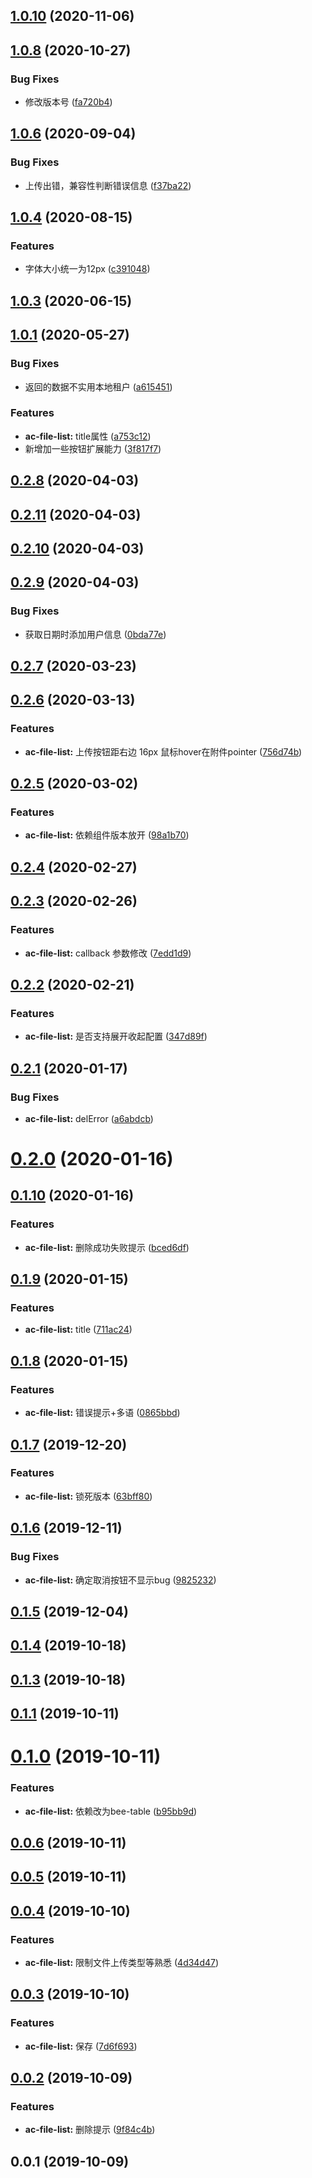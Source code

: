<a name="1.0.10"></a>
## [1.0.10](https://github.com/tinper-acs/ac-file-list/compare/v1.0.8...v1.0.10) (2020-11-06)



<a name="1.0.8"></a>
## [1.0.8](https://github.com/tinper-acs/ac-file-list/compare/v1.0.6...v1.0.8) (2020-10-27)


### Bug Fixes

* 修改版本号 ([fa720b4](https://github.com/tinper-acs/ac-file-list/commit/fa720b4))



<a name="1.0.6"></a>
## [1.0.6](https://github.com/tinper-acs/ac-file-list/compare/v1.0.4...v1.0.6) (2020-09-04)


### Bug Fixes

* 上传出错，兼容性判断错误信息 ([f37ba22](https://github.com/tinper-acs/ac-file-list/commit/f37ba22))



<a name="1.0.4"></a>
## [1.0.4](https://github.com/tinper-acs/ac-file-list/compare/v1.0.3...v1.0.4) (2020-08-15)


### Features

* 字体大小统一为12px ([c391048](https://github.com/tinper-acs/ac-file-list/commit/c391048))



<a name="1.0.3"></a>
## [1.0.3](https://github.com/tinper-acs/ac-file-list/compare/v1.0.1...v1.0.3) (2020-06-15)



<a name="1.0.1"></a>
## [1.0.1](https://github.com/tinper-acs/ac-file-list/compare/v0.2.8...v1.0.1) (2020-05-27)


### Bug Fixes

* 返回的数据不实用本地租户 ([a615451](https://github.com/tinper-acs/ac-file-list/commit/a615451))


### Features

* **ac-file-list:** title属性 ([a753c12](https://github.com/tinper-acs/ac-file-list/commit/a753c12))
* 新增加一些按钮扩展能力 ([3f817f7](https://github.com/tinper-acs/ac-file-list/commit/3f817f7))



<a name="0.2.8"></a>
## [0.2.8](https://github.com/tinper-acs/ac-file-list/compare/v0.2.11...v0.2.8) (2020-04-03)



<a name="0.2.11"></a>
## [0.2.11](https://github.com/tinper-acs/ac-file-list/compare/v0.2.10...v0.2.11) (2020-04-03)



<a name="0.2.10"></a>
## [0.2.10](https://github.com/tinper-acs/ac-file-list/compare/v0.2.9...v0.2.10) (2020-04-03)



<a name="0.2.9"></a>
## [0.2.9](https://github.com/tinper-acs/ac-file-list/compare/v0.2.7...v0.2.9) (2020-04-03)


### Bug Fixes

* 获取日期时添加用户信息 ([0bda77e](https://github.com/tinper-acs/ac-file-list/commit/0bda77e))



<a name="0.2.7"></a>
## [0.2.7](https://github.com/tinper-acs/ac-file-list/compare/v0.2.6...v0.2.7) (2020-03-23)



<a name="0.2.6"></a>
## [0.2.6](https://github.com/tinper-acs/ac-file-list/compare/v0.2.5...v0.2.6) (2020-03-13)


### Features

* **ac-file-list:** 上传按钮距右边 16px 鼠标hover在附件pointer ([756d74b](https://github.com/tinper-acs/ac-file-list/commit/756d74b))



<a name="0.2.5"></a>
## [0.2.5](https://github.com/tinper-acs/ac-file-list/compare/v0.2.4...v0.2.5) (2020-03-02)


### Features

* **ac-file-list:** 依赖组件版本放开 ([98a1b70](https://github.com/tinper-acs/ac-file-list/commit/98a1b70))



<a name="0.2.4"></a>
## [0.2.4](https://github.com/tinper-acs/ac-file-list/compare/v0.2.3...v0.2.4) (2020-02-27)



<a name="0.2.3"></a>
## [0.2.3](https://github.com/tinper-acs/ac-file-list/compare/v0.2.2...v0.2.3) (2020-02-26)


### Features

* **ac-file-list:** callback 参数修改 ([7edd1d9](https://github.com/tinper-acs/ac-file-list/commit/7edd1d9))



<a name="0.2.2"></a>
## [0.2.2](https://github.com/tinper-acs/ac-file-list/compare/v0.2.1...v0.2.2) (2020-02-21)


### Features

* **ac-file-list:** 是否支持展开收起配置 ([347d89f](https://github.com/tinper-acs/ac-file-list/commit/347d89f))



<a name="0.2.1"></a>
## [0.2.1](https://github.com/tinper-acs/ac-file-list/compare/v0.2.0...v0.2.1) (2020-01-17)


### Bug Fixes

* **ac-file-list:** delError ([a6abdcb](https://github.com/tinper-acs/ac-file-list/commit/a6abdcb))



<a name="0.2.0"></a>
# [0.2.0](https://github.com/tinper-acs/ac-file-list/compare/v0.1.10...v0.2.0) (2020-01-16)



<a name="0.1.10"></a>
## [0.1.10](https://github.com/tinper-acs/ac-file-list/compare/v0.1.9...v0.1.10) (2020-01-16)


### Features

* **ac-file-list:** 删除成功失败提示 ([bced6df](https://github.com/tinper-acs/ac-file-list/commit/bced6df))



<a name="0.1.9"></a>
## [0.1.9](https://github.com/tinper-acs/ac-file-list/compare/v0.1.8...v0.1.9) (2020-01-15)


### Features

* **ac-file-list:** title ([711ac24](https://github.com/tinper-acs/ac-file-list/commit/711ac24))



<a name="0.1.8"></a>
## [0.1.8](https://github.com/tinper-acs/ac-file-list/compare/v0.1.7...v0.1.8) (2020-01-15)


### Features

* **ac-file-list:** 错误提示+多语 ([0865bbd](https://github.com/tinper-acs/ac-file-list/commit/0865bbd))



<a name="0.1.7"></a>
## [0.1.7](https://github.com/tinper-acs/ac-file-list/compare/v0.1.6...v0.1.7) (2019-12-20)


### Features

* **ac-file-list:** 锁死版本 ([63bff80](https://github.com/tinper-acs/ac-file-list/commit/63bff80))



<a name="0.1.6"></a>
## [0.1.6](https://github.com/tinper-acs/ac-file-list/compare/v0.1.5...v0.1.6) (2019-12-11)


### Bug Fixes

* **ac-file-list:** 确定取消按钮不显示bug ([9825232](https://github.com/tinper-acs/ac-file-list/commit/9825232))



<a name="0.1.5"></a>
## [0.1.5](https://github.com/tinper-acs/ac-file-list/compare/v0.1.4...v0.1.5) (2019-12-04)



<a name="0.1.4"></a>
## [0.1.4](https://github.com/tinper-acs/ac-file-list/compare/v0.1.3...v0.1.4) (2019-10-18)



<a name="0.1.3"></a>
## [0.1.3](https://github.com/tinper-acs/ac-file-list/compare/v0.1.1...v0.1.3) (2019-10-18)



<a name="0.1.1"></a>
## [0.1.1](https://github.com/tinper-acs/ac-file-list/compare/v0.1.0...v0.1.1) (2019-10-11)



<a name="0.1.0"></a>
# [0.1.0](https://github.com/tinper-acs/ac-file-list/compare/v0.0.6...v0.1.0) (2019-10-11)


### Features

* **ac-file-list:** 依赖改为bee-table ([b95bb9d](https://github.com/tinper-acs/ac-file-list/commit/b95bb9d))



<a name="0.0.6"></a>
## [0.0.6](https://github.com/tinper-acs/ac-file-list/compare/v0.0.5...v0.0.6) (2019-10-11)



<a name="0.0.5"></a>
## [0.0.5](https://github.com/tinper-acs/ac-file-list/compare/v0.0.4...v0.0.5) (2019-10-11)



<a name="0.0.4"></a>
## [0.0.4](https://github.com/tinper-acs/ac-file-list/compare/v0.0.3...v0.0.4) (2019-10-10)


### Features

* **ac-file-list:** 限制文件上传类型等熟悉 ([4d34d47](https://github.com/tinper-acs/ac-file-list/commit/4d34d47))



<a name="0.0.3"></a>
## [0.0.3](https://github.com/tinper-acs/ac-file-list/compare/v0.0.2...v0.0.3) (2019-10-10)


### Features

* **ac-file-list:** 保存 ([7d6f693](https://github.com/tinper-acs/ac-file-list/commit/7d6f693))



<a name="0.0.2"></a>
## [0.0.2](https://github.com/tinper-acs/ac-file-list/compare/v0.0.1...v0.0.2) (2019-10-09)


### Features

* **ac-file-list:** 删除提示 ([9f84c4b](https://github.com/tinper-acs/ac-file-list/commit/9f84c4b))



<a name="0.0.1"></a>
## 0.0.1 (2019-10-09)



